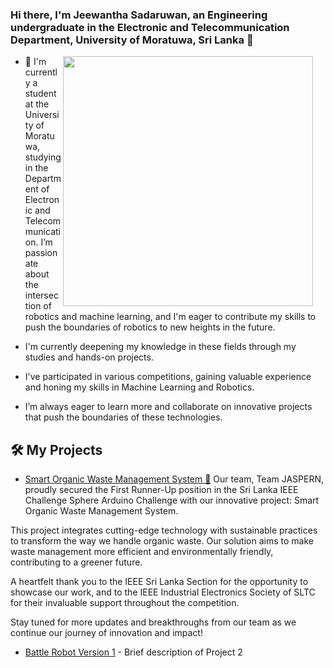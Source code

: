 ### Hi there, I'm Jeewantha Sadaruwan, an Engineering undergraduate in the Electronic and Telecommunication Department, University of Moratuwa, Sri Lanka 👋

<img src="https://github.com/user-attachments/assets/ecd09bc8-bf55-4b36-974f-2a32282720fb" width="400" align="Right" style="margin-right: 20px;">

- 🔭 I'm currently a student at the University of Moratuwa, studying in the Department of Electronic and Telecommunication. I’m passionate about the intersection of robotics and machine learning, and I'm eager to contribute my skills to push the boundaries of robotics to new heights in the future.

- I'm currently deepening my knowledge in these fields through my studies and hands-on projects.

- I've participated in various competitions, gaining valuable experience and honing my skills in Machine Learning and Robotics.

- I’m always eager to learn more and collaborate on innovative projects that push the boundaries of these technologies.

## 🛠️ My Projects
- [ Smart Organic Waste Management System 🌟](https://github.com/JeewanthaSadaruwan/IEEE-arduino-competition-project) 
Our team, Team JASPERN, proudly secured the First Runner-Up position in the Sri Lanka IEEE Challenge Sphere Arduino Challenge with our innovative project: Smart Organic Waste Management System.

This project integrates cutting-edge technology with sustainable practices to transform the way we handle organic waste. Our solution aims to make waste management more efficient and environmentally friendly, contributing to a greener future.

A heartfelt thank you to the IEEE Sri Lanka Section for the opportunity to showcase our work, and to the IEEE Industrial Electronics Society of SLTC for their invaluable support throughout the competition.

Stay tuned for more updates and breakthroughs from our team as we continue our journey of innovation and impact!
- [Battle Robot Version 1](link-to-project) - Brief description of Project 2

